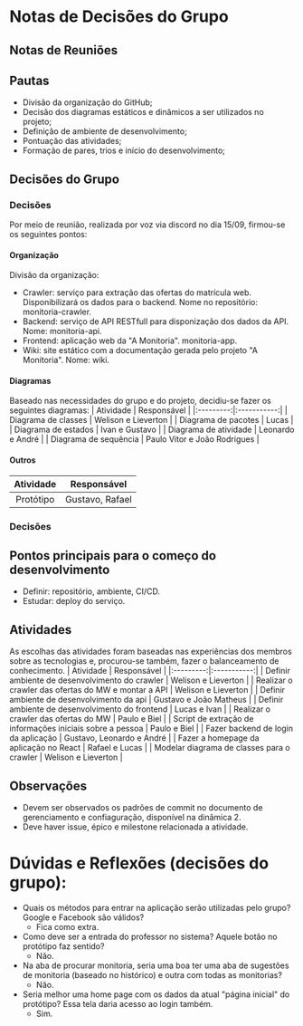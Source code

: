 # Notas de Decisões do Grupo

## Notas de Reuniões

## Pautas

*   Divisão da organização do GitHub;
*   Decisão dos diagramas estáticos e dinâmicos a ser utilizados no projeto;
*   Definição de ambiente de desenvolvimento;
*   Pontuação das atividades;
*   Formação de pares, trios e início do desenvolvimento;

## Decisões do Grupo

### Decisões

Por meio de reunião, realizada por voz via discord no dia 15/09, firmou-se os seguintes pontos:

#### Organização

Divisão da organização:
*   Crawler: serviço para extração das ofertas do matrícula web. Disponibilizará os dados para o backend. Nome no repositório: monitoria-crawler.
*   Backend: serviço de API RESTfull para disponização dos dados da API. Nome: monitoria-api.
*   Frontend: aplicação web da "A Monitoria". monitoria-app.
*   Wiki: site estático com a documentação gerada pelo projeto "A Monitoria". Nome: wiki.

#### Diagramas

Baseado nas necessidades do grupo e do projeto, decidiu-se fazer os seguintes diagramas:
| Atividade | Responsável |
|:---------:|:-----------:|
| Diagrama de classes | Welison e Lieverton |
| Diagrama de pacotes | Lucas |
| Diagrama de estados | Ivan e Gustavo |
| Diagrama de atividade | Leonardo e André |
| Diagrama de sequência | Paulo Vitor e João Rodrigues |

#### Outros

| Atividade | Responsável |
|:---------:|:-----------:|
| Protótipo | Gustavo, Rafael |

### Decisões

## Pontos principais para o começo do desenvolvimento
*   Definir: repositório, ambiente, CI/CD.
*   Estudar: deploy do serviço.

## Atividades

As escolhas das atividades foram baseadas nas experiências dos membros sobre as tecnologias e, procurou-se também, fazer o balanceamento de conhecimento.
| Atividade | Responsável |
|:---------:|:-----------:|
| Definir ambiente de desenvolvimento do crawler | Welison e Lieverton |
| Realizar o crawler das ofertas do MW e montar a API | Welison e Lieverton |
| Definir ambiente de desenvolvimento da api | Gustavo e João Matheus |
| Definir ambiente de desenvolvimento do frontend | Lucas e Ivan |
| Realizar o crawler das ofertas do MW | Paulo e Biel |
| Script de extração de informações iniciais sobre a pessoa | Paulo e Biel |
| Fazer backend de login da aplicação | Gustavo, Leonardo e André |
| Fazer a homepage da aplicação no React | Rafael e Lucas |
| Modelar diagrama de classes para o crawler | Welison e Lieverton |

## Observações

*   Devem ser observados os padrões de commit no documento de gerenciamento e confiaguração, disponível na dinâmica 2.
*   Deve haver issue, épico e milestone relacionada a atividade.

# Dúvidas e Reflexões (decisões do grupo):
*   Quais os métodos para entrar na aplicação serão utilizadas pelo grupo? Google e Facebook são válidos?
    *   Fica como extra.
*   Como deve ser a entrada do professor no sistema? Aquele botão no protótipo faz sentido?
    *   Não.
*   Na aba de procurar monitoria, seria uma boa ter uma aba de sugestões de monitoria (baseado no histórico) e outra com todas as monitorias?
    *   Não.
*   Seria melhor uma home page com os dados da atual "página inicial" do protótipo? Essa tela daria acesso ao login também.
    *   Sim.
